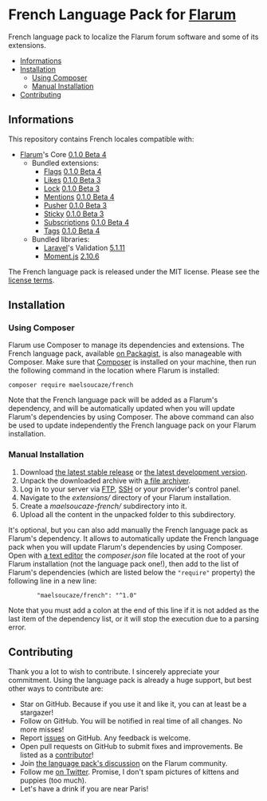 # French Language Pack for [Flarum](http://flarum.org/)

French language pack to localize the Flarum forum software and some of its extensions.

- [Informations](https://github.com/maelsoucaze/flarum#informations)
- [Installation](https://github.com/maelsoucaze/flarum#installation)
  - [Using Composer](https://github.com/maelsoucaze/flarum#using-composer)
  - [Manual Installation](https://github.com/maelsoucaze/flarum#manual-installation)
- [Contributing](https://github.com/maelsoucaze/flarum#contributing)

## Informations

This repository contains French locales compatible with:

- [Flarum](https://github.com/flarum/core)'s Core [0.1.0 Beta 4](https://github.com/flarum/core/releases/tag/v0.1.0-beta.4)
  - Bundled extensions:
    - [Flags](https://github.com/flarum/flags) [0.1.0 Beta 4](https://github.com/flarum/flags/releases/tag/v0.1.0-beta.4)
    - [Likes](https://github.com/flarum/likes) [0.1.0 Beta 3](https://github.com/flarum/likes/releases/tag/v0.1.0-beta.3)
    - [Lock](https://github.com/flarum/lock) [0.1.0 Beta 3](https://github.com/flarum/lock/releases/tag/v0.1.0-beta.3)
    - [Mentions](https://github.com/flarum/mentions) [0.1.0 Beta 4](https://github.com/flarum/mentions/releases/tag/v0.1.0-beta.4)
    - [Pusher](https://github.com/flarum/pusher) [0.1.0 Beta 3](https://github.com/flarum/pusher/releases/tag/v0.1.0-beta.3)
    - [Sticky](https://github.com/flarum/sticky) [0.1.0 Beta 3](https://github.com/flarum/sticky/releases/tag/v0.1.0-beta.3)
    - [Subscriptions](https://github.com/flarum/subscriptions) [0.1.0 Beta 4](https://github.com/flarum/subscriptions/releases/tag/v0.1.0-beta.4)
    - [Tags](https://github.com/flarum/tags) [0.1.0 Beta 4](https://github.com/flarum/tags/releases/tag/v0.1.0-beta.4)
  - Bundled libraries:
    - [Laravel](https://github.com/laravel/laravel)'s Validation [5.1.11](https://github.com/laravel/laravel/releases/tag/v5.1.11)
    - [Moment.js](https://github.com/moment/moment) [2.10.6](https://github.com/moment/moment/releases/tag/2.10.6)

The French language pack is released under the MIT license. Please see the [license terms](https://github.com/maelsoucaze/flarum/blob/master/LICENSE).

## Installation

### Using Composer

Flarum use Composer to manage its dependencies and extensions. The French language pack, available [on Packagist](https://packagist.org/packages/maelsoucaze/french), is also manageable with Composer. Make sure that [Composer](https://getcomposer.org/) is installed on your machine, then run the following command in the location where Flarum is installed:

```
composer require maelsoucaze/french
```

Note that the French language pack will be added as a Flarum's dependency, and will be automatically updated when you will update Flarum's dependencies by using Composer. The above command can also be used to update independently the French language pack on your Flarum installation.

### Manual Installation

1. Download [the latest stable release](https://github.com/maelsoucaze/flarum/releases) or [the latest development version](https://github.com/maelsoucaze/flarum/archive/master.zip).
2. Unpack the downloaded archive with [a file archiver](https://en.wikipedia.org/wiki/Comparison_of_file_archivers).
3. Log in to your server via [FTP](https://en.wikipedia.org/wiki/File_Transfer_Protocol), [SSH](https://en.wikipedia.org/wiki/Secure_Shell) or your provider's control panel.
4. Navigate to the *extensions/* directory of your Flarum installation.
5. Create a *maelsoucaze-french/* subdirectory into it.
6. Upload all the content in the unpacked folder to this subdirectory.

It's optional, but you can also add manually the French language pack as Flarum's dependency. It allows to automatically update the French language pack when you will update Flarum's dependencies by using Composer. Open with [a text editor](https://en.wikipedia.org/wiki/Comparison_of_text_editors) the *composer.json* file located at the root of your Flarum installation (not the language pack one!), then add to the list of Flarum's dependencies (which are listed below the `"require"` property) the following line in a new line:

```
        "maelsoucaze/french": "^1.0"
```

Note that you must add a colon at the end of this line if it is not added as the last item of the dependency list, or it will stop the execution due to a parsing error.

## Contributing

Thank you a lot to wish to contribute. I sincerely appreciate your commitment. Using the language pack is already a huge support, but best other ways to contribute are:

- Star on GitHub. Because if you use it and like it, you can at least be a stargazer!
- Follow on GitHub. You will be notified in real time of all changes. No more misses!
- Report [issues](https://github.com/maelsoucaze/flarum/issues) on GitHub. Any feedback is welcome.
- Open pull requests on GitHub to submit fixes and improvements. Be listed as a [contributor](https://github.com/maelsoucaze/flarum/graphs/contributors)!
- Join [the language pack's discussion](http://discuss.flarum.org/d/615-french-language-pack) on the Flarum community.
- Follow me [on Twitter](https://twitter.com/maelsoucaze). Promise, I don't spam pictures of kittens and puppies (too much).
- Let's have a drink if you are near Paris!
